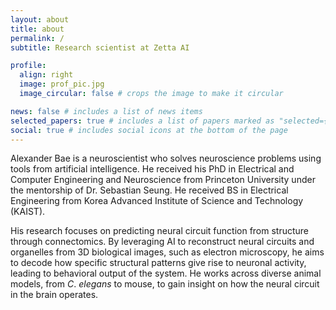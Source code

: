 ```yaml
---
layout: about
title: about
permalink: /
subtitle: Research scientist at Zetta AI

profile:
  align: right
  image: prof_pic.jpg
  image_circular: false # crops the image to make it circular

news: false # includes a list of news items
selected_papers: true # includes a list of papers marked as "selected={true}"
social: true # includes social icons at the bottom of the page
---
```


Alexander Bae is a neuroscientist who solves neuroscience problems using tools from artificial intelligence. He received his PhD in Electrical and Computer Engineering and Neuroscience from Princeton University under the mentorship of Dr. Sebastian Seung. He received BS in Electrical Engineering from Korea Advanced Institute of Science and Technology (KAIST).

His research focuses on predicting neural circuit function from structure through connectomics. By leveraging AI to reconstruct neural circuits and organelles from 3D biological images, such as electron microscopy, he aims to decode how specific structural patterns give rise to neuronal activity, leading to behavioral output of the system. He works across diverse animal models, from _C_. _elegans_ to mouse, to gain insight on how the neural circuit in the brain operates.
